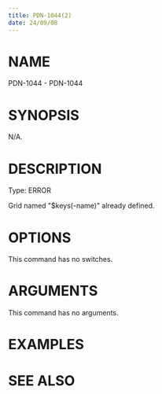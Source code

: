 ```yaml
---
title: PDN-1044(2)
date: 24/09/08
---
```


# NAME

PDN-1044 - PDN-1044

# SYNOPSIS

N/A.

# DESCRIPTION

Type: ERROR

Grid named \"$keys(-name)\" already defined.

# OPTIONS

This command has no switches.

# ARGUMENTS

This command has no arguments.

# EXAMPLES

# SEE ALSO
